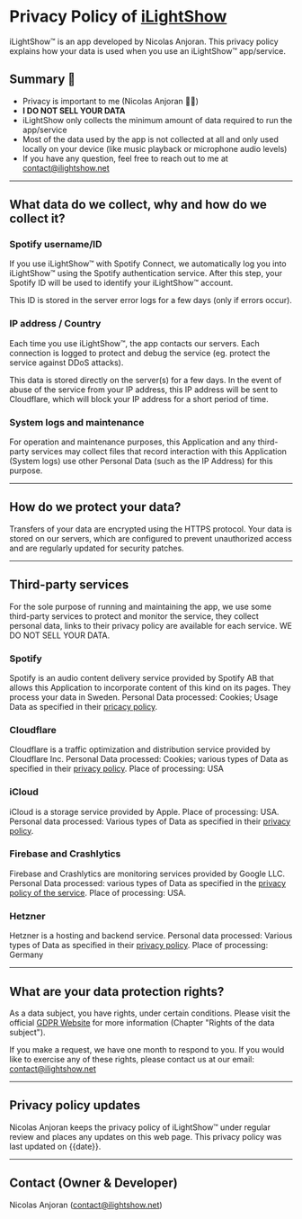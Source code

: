 # Privacy Policy of [**iLightShow**](https://ilightshow.net)

iLightShow™ is an app developed by Nicolas Anjoran. This privacy policy explains how your data is used when you use an iLightShow™ app/service.


## Summary 📝

- Privacy is important to me (Nicolas Anjoran 🙋‍♂️)
- **I DO NOT SELL YOUR DATA**
- iLightShow only collects the minimum amount of data required to run the app/service
- Most of the data used by the app is not collected at all and only used locally on your device (like music playback or microphone audio levels)
- If you have any question, feel free to reach out to me at contact@ilightshow.net

<hr>

## What data do we collect, why and how do we collect it?

### Spotify username/ID
If you use iLightShow™ with Spotify Connect, we automatically log you into iLightShow™ using the Spotify authentication service. After this step, your Spotify ID will be used to identify your iLightShow™ account. 

This ID is stored in the server error logs for a few days (only if errors occur).

### IP address / Country
Each time you use iLightShow™, the app contacts our servers. Each connection is logged to protect and debug the service (eg. protect the service against DDoS attacks).

This data is stored directly on the server(s) for a few days. In the event of abuse of the service from your IP address, this IP address will be sent to Cloudflare, which will block your IP address for a short period of time.

### System logs and maintenance
For operation and maintenance purposes, this Application and any third-party services may collect files that record interaction with this Application (System logs) use other Personal Data (such as the IP Address) for this purpose.

<hr>

## How do we protect your data?
Transfers of your data are encrypted using the HTTPS protocol. Your data is stored on our servers, which are configured to prevent unauthorized access and are regularly updated for security patches.

<hr>

## Third-party services

For the sole purpose of running and maintaining the app, we use some third-party services to protect and monitor the service, they collect personal data, links to their privacy policy are available for each service. WE DO NOT SELL YOUR DATA.

### Spotify
Spotify is an audio content delivery service provided by Spotify AB that allows this Application to incorporate content of this kind on its pages. They process your data in Sweden. Personal Data processed: Cookies; Usage Data as specified in their [pricacy policy](https://www.spotify.com/us/legal/privacy-policy).

### Cloudflare
Cloudflare is a traffic optimization and distribution service provided by Cloudflare Inc. Personal Data processed: Cookies; various types of Data as specified in their [privacy policy](https://www.cloudflare.com/privacypolicy/). Place of processing: USA

### iCloud
iCloud is a storage service provided by Apple. Place of processing: USA. Personal data processed: Various types of Data as specified in their [privacy policy](https://www.apple.com/legal/privacy).


### Firebase and Crashlytics
Firebase and Crashlytics are monitoring services provided by Google LLC. Personal Data processed: various types of Data as specified in the [privacy policy of the service](https://policies.google.com/privacy). Place of processing: USA.

### Hetzner
Hetzner is a hosting and backend service. Personal data processed: Various types of Data as specified in their [privacy policy](https://www.hetzner.com/rechtliches/datenschutz). Place of processing: Germany

<hr>

## What are your data protection rights?
As a data subject, you have rights, under certain conditions. Please visit the official [GDPR Website](https://gdpr-info.eu) for more information (Chapter "Rights of the data subject").

If you make a request, we have one month to respond to you. If you would like to exercise any of these rights, please contact us at our email: contact@ilightshow.net

<hr>

## Privacy policy updates
Nicolas Anjoran keeps the privacy policy of iLightShow™ under regular review and places any updates on this web page. This privacy policy was last updated on {{date}}.

<hr>

## Contact (Owner & Developer)
Nicolas Anjoran (contact@ilightshow.net)

